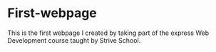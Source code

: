 # First-webpage
This is the first webpage I created by taking part of the express Web Development course taught by Strive School.
